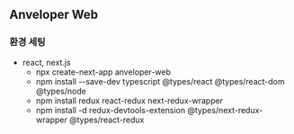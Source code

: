 ## Anveloper Web

### 환경 세팅

- react, next.js
  - npx create-next-app anveloper-web
  - npm install --save-dev typescript @types/react @types/react-dom @types/node
  - npm install redux react-redux next-redux-wrapper
  - npm install -d redux-devtools-extension @types/next-redux-wrapper @types/react-redux

